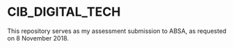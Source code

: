 # CIB_DIGITAL_TECH
This repository serves as my assessment submission to ABSA, as requested on 8 November 2018.
